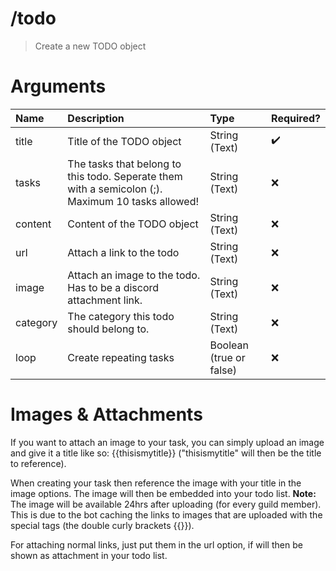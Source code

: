 # /todo
> Create a new TODO object 

# Arguments

| Name | Description | Type | Required? | 
| :-- | :-- | :-- | :-- | 
| title | Title of the TODO object | String (Text) | ✔️ | 
| tasks | The tasks that belong to this todo. Seperate them with a semicolon (;). Maximum 10 tasks allowed! | String (Text) | ❌ | 
| content | Content of the TODO object | String (Text) | ❌ | 
| url | Attach a link to the todo | String (Text) | ❌ | 
| image | Attach an image to the todo. Has to be a discord attachment link. | String (Text) | ❌ | 
| category | The category this todo should belong to. | String (Text) | ❌ | 
| loop | Create repeating tasks | Boolean (true or false) | ❌ | 



# Images & Attachments
If you want to attach an image to your task, you can simply upload an image and give it a title like so: {{thisismytitle}} ("thisismytitle" will then be the title to reference). 


When creating your task then reference the image with your title in the image options. The image will then be embedded into your todo list. **Note:** The image will be available 24hrs after uploading (for every guild member). This is due to the bot caching the links to images that are uploaded with the special tags (the double curly brackets {{}}).


For attaching normal links, just put them in the url option, if will then be shown as attachment in your todo list.
